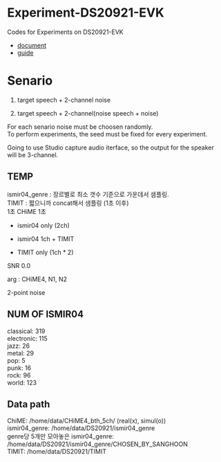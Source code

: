 # Experiment-DS20921-EVK
Codes for Experiments on DS20921-EVK    

+ [document](https://www.synaptics.com/partners/amazon/ds20921)  
+ [guide](https://github.com/conexant/avs-device-sdk/wiki/2-Mic-Development-Kit-User-Guide)  
  
# Senario  
1. target speech + 2-channel noise 
  
2. target speech + 2-channel(noise speech + noise)

For each senario noise must be choosen randomly.    
To perform experiments, the seed must be fixed for every experiment.   

Going to use Studio capture audio iterface, so the output for the speaker will be 3-channel.    

## TEMP
ismir04_genre : 장르별로 최소 갯수 기준으로 가운데서 샘플링.     
TIMIT : 짧으니까 concat해서 샘플링 (1초 이후)    
1초 CHiME 1초   
  
+ ismir04 only (2ch)    
   
+ ismir04 1ch + TIMIT    
  
+ TIMIT only (1ch * 2)      
  
SNR 0.0    
  
arg : CHiME4, N1, N2    

2-point noise    
 
## NUM OF ISMIR04   
classical: 319  
electronic: 115  
jazz: 26  
metal: 29  
pop: 5  
punk: 16  
rock: 96  
world: 123  

## Data path   
ChiME: /home/data/CHiME4_bth_5ch/  (real(x), simul(o))   
ismir04_genre: /home/data/DS20921/ismir04_genre    
genre당 5개만 모아놓은 ismir04_genre: /home/data/DS20921/ismir04_genre/CHOSEN_BY_SANGHOON   
TIMIT: /home/data/DS20921/TIMIT   
